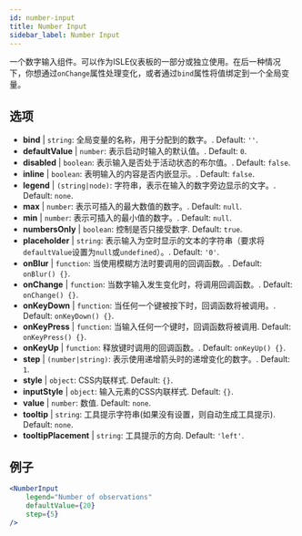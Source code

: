 ```yaml
---
id: number-input
title: Number Input
sidebar_label: Number Input
---
```


一个数字输入组件。可以作为ISLE仪表板的一部分或独立使用。在后一种情况下，你想通过`onChange`属性处理变化，或者通过`bind`属性将值绑定到一个全局变量。

## 选项

* __bind__ | `string`: 全局变量的名称，用于分配到的数字。. Default: `''`.
* __defaultValue__ | `number`: 表示启动时输入的默认值。. Default: `0`.
* __disabled__ | `boolean`: 表示输入是否处于活动状态的布尔值。. Default: `false`.
* __inline__ | `boolean`: 表明输入的内容是否内嵌显示。. Default: `false`.
* __legend__ | `(string|node)`: 字符串，表示在输入的数字旁边显示的文字。. Default: `none`.
* __max__ | `number`: 表示可插入的最大数值的数字。. Default: `null`.
* __min__ | `number`: 表示可插入的最小值的数字。. Default: `null`.
* __numbersOnly__ | `boolean`: 控制是否只接受数字. Default: `true`.
* __placeholder__ | `string`: 表示输入为空时显示的文本的字符串（要求将`defaultValue`设置为`null`或`undefined`）。. Default: `'0'`.
* __onBlur__ | `function`: 当使用模糊方法时要调用的回调函数。. Default: `onBlur() {}`.
* __onChange__ | `function`: 当数字输入发生变化时，将调用回调函数。. Default: `onChange() {}`.
* __onKeyDown__ | `function`: 当任何一个键被按下时，回调函数将被调用。. Default: `onKeyDown() {}`.
* __onKeyPress__ | `function`: 当输入任何一个键时，回调函数将被调用. Default: `onKeyPress() {}`.
* __onKeyUp__ | `function`: 释放键时调用的回调函数。. Default: `onKeyUp() {}`.
* __step__ | `(number|string)`: 表示使用递增箭头时的递增变化的数字。. Default: `1`.
* __style__ | `object`: CSS内联样式. Default: `{}`.
* __inputStyle__ | `object`: 输入元素的CSS内联样式. Default: `{}`.
* __value__ | `number`: 数值. Default: `none`.
* __tooltip__ | `string`: 工具提示字符串(如果没有设置，则自动生成工具提示). Default: `none`.
* __tooltipPlacement__ | `string`: 工具提示的方向. Default: `'left'`.


## 例子

```jsx live
<NumberInput
    legend="Number of observations"
    defaultValue={20}
    step={5}
/>
```


